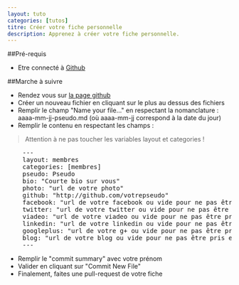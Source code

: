 ```yaml
---
layout: tuto
categories: [tutos]
titre: Créer votre fiche personnelle
description: Apprenez à créer votre fiche personnelle.
---
```


##Pré-requis

* Etre connecté à [Github](https://github.com/login)

##Marche à suivre

* Rendez vous sur [la page github](https://github.com/manland/jekhub/tree/gh-pages/_posts/membres)
* Créer un nouveau fichier en cliquant sur le plus au dessus des fichiers
* Remplir le champ "Name your file..." en respectant la nomanclature : aaaa-mm-jj-pseudo.md (où aaaa-mm-jj correspond à la date du jour)
* Remplir le contenu en respectant les champs :

> Attention à ne pas toucher les variables layout et categories !

<pre>
	---
	layout: membres
	categories: [membres]
	pseudo: Pseudo
	bio: "Courte bio sur vous"
	photo: "url de votre photo"
	github: "http://github.com/votrepseudo"
	facebook: "url de votre facebook ou vide pour ne pas être pris en compte"
	twitter: "url de votre twitter ou vide pour ne pas être pris en compte"
	viadeo: "url de votre viadeo ou vide pour ne pas être pris en compte"
	linkedin: "url de votre linkedin ou vide pour ne pas être pris en compte"
	googleplus: "url de votre g+ ou vide pour ne pas être pris en compte"
	blog: "url de votre blog ou vide pour ne pas être pris en compte"
	---
</pre>

* Remplir le "commit summary" avec votre prénom
* Valider en cliquant sur "Commit New File"
* Finalement, faites une pull-request de votre fiche